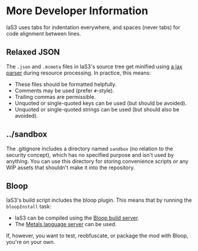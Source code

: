 # More Developer Information

IaS3 uses tabs for indentation everywhere, and spaces (never tabs) for code alignment between lines.

## Relaxed JSON

The `.json` and `.mcmeta` files in IaS3's source tree get minified using
[a lax parser](http://docs.groovy-lang.org/docs/latest/html/api/groovy/json/JsonParserType.html#LAX)
during resource processing. In practice, this means:
* These files should be formatted helpfully.
* Comments may be used (prefer `#`-style).
* Trailing commas are permissible.
* Unquoted or single-quoted keys can be used (but should be avoided).
* Unquoted or single-quoted strings can be used (but should also be avoided).

## ../sandbox

The .gitignore includes a directory named `sandbox` (no relation to the security concept),
which has no specified purpose and isn't used by anything.
You can use this directory for storing convenience scripts or any WIP assets that shouldn't make it into the repository.

## Bloop

IaS3's build script includes the bloop plugin.
This means that by running the `bloopInstall` task:
* IaS3 can be compiled using the [Bloop build server](https://scalacenter.github.io/bloop/).
* The [Metals language server](https://scalameta.org/metals/) can be used.

If, however, you want to test, reobfuscate, or package the mod with Bloop, you're on your own.
